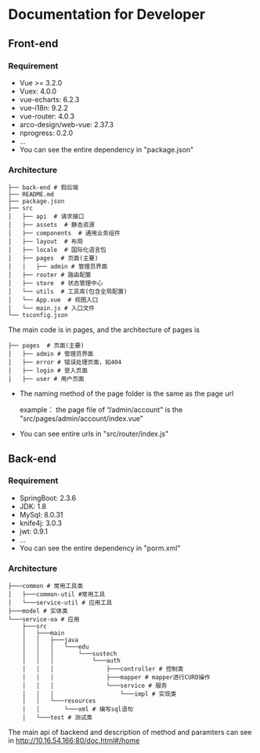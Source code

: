# Documentation for Developer

## Front-end

### Requirement

* Vue >= 3.2.0
* Vuex: 4.0.0
* vue-echarts:  6.2.3
* vue-i18n: 9.2.2
* vue-router: 4.0.3
* arco-design/web-vue:  2.37.3
* nprogress: 0.2.0
* ...
* You can see the entire dependency in "package.json"



### Architecture

```
├── back-end # 假后端
├── README.md
├── package.json
├── src
│   ├── api  # 请求接口
│   ├── assets  # 静态资源
│   ├── components  # 通用业务组件
│   ├── layout  # 布局
│   ├── locale  # 国际化语言包
│   ├── pages  # 页面(主要)
│ 	│ 	├── admin # 管理员界面
│   ├── router # 路由配置
│   ├── store  # 状态管理中心
│   └── utils  # 工具库(包含全局配置)
│   └── App.vue  # 视图入口
│   └── main.js # 入口文件
└── tsconfig.json
```

The main code is in pages, and the architecture of pages is

```
├── pages  # 页面(主要)
│ 	├── admin # 管理员界面
│ 	├── error # 错误处理页面，如404
│ 	├── login # 登入页面
│ 	├── user # 用户页面
```

- The naming method of the page folder is the same as the page url

  example： the page file of “/admin/account"  is the "src/pages/admin/account/index.vue"

- You can see entire urls in "src/router/index.js"







## Back-end

### Requirement

* SpringBoot: 2.3.6
* JDK: 1.8
* MySql: 8.0.31
* knife4j: 3.0.3
* jwt: 0.9.1
* ...
* You can see the entire dependency in "porm.xml"



### Architecture

```
├───common # 常用工具类
│   ├───common-util #常用工具
│   └───service-util # 应用工具
├───model # 实体类
└───service-oa # 应用
    ├───src
    │   ├───main
    │   │   ├───java
    │   │   │   └───edu
    │   │   │       └───sustech
    │   │   │           └───auth
    │   │   │               ├───controller # 控制类
    │   │   │               ├───mapper # mapper进行CURD操作
    │   │   │               └───service # 服务
    │   │   │                   └───impl # 实现类
    │   │   └───resources
    │   │       └───xml # 编写sql语句
    │   └───test # 测试类

```

The main api of backend and description of method and paramters can see in  http://10.16.54.166:80/doc.html#/home

